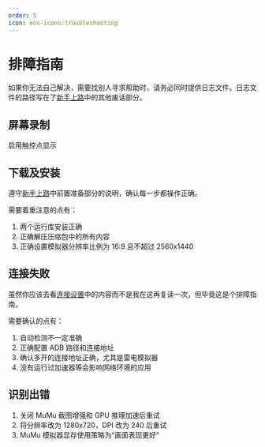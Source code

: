 ```yaml
---
order: 5
icon: eos-icons:troubleshooting
---
```


# 排障指南

如果你无法自己解决，需要找别人寻求帮助时，请务必同时提供日志文件。日志文件的路径写在了[新手上路](./newbie.md)中的其他废话部分。

## 屏幕录制

启用触控点显示

## 下载及安装

遵守[新手上路](./newbie.md)中前置准备部分的说明，确认每一步都操作正确。

需要着重注意的点有：

1. 两个运行库安装正确
2. 正确解压压缩包中的所有内容
3. 正确设置模拟器分辨率比例为 16:9 且不超过 2560x1440

## 连接失败

虽然你应该去看[连接设置](./connection.md)中的内容而不是我在这再复读一次，但毕竟这是个排障指南。

需要确认的点有：

1. 自动检测不一定准确
2. 正确配置 ADB 路径和连接地址
3. 确认多开的连接地址正确，尤其是雷电模拟器
4. 没有运行过加速器等会影响网络环境的应用

## 识别出错

1. 关闭 MuMu 截图增强和 GPU 推理加速后重试
2. 将分辨率改为 1280x720，DPI 改为 240 后重试
3. MuMu 模拟器显存使用策略为“画面表现更好”
